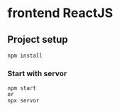 # frontend ReactJS

## Project setup
```
npm install
```

### Start with servor
```
npm start 
or
npx servor
```
